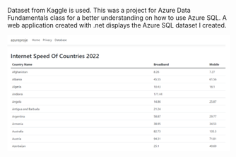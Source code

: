 Dataset from Kaggle is used. 
This was a project for Azure Data Fundamentals class for a better understanding on how to use Azure SQL.
A web application created with .net displays the Azure SQL dataset I created.


![](https://github.com/acelyasn/azure-proje-1/blob/main/azure1.png)
